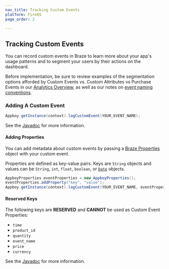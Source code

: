 ```yaml
---
nav_title: Tracking Custom Events
platform: FireOS
page_order: 2

---
```

## Tracking Custom Events

You can record custom events in Braze to learn more about your app's usage patterns and to segment your users by their actions on the dashboard.

Before implementation, be sure to review examples of the segmentation options afforded by Custom Events vs. Custom Attributes vs Purchase Events in our [Analytics Overview][0], as well as our notes on [event naming conventions]({{site.baseurl}}/user_guide/data_and_analytics/custom_data/event_naming_conventions/).

### Adding A Custom Event

```java
Appboy.getInstance(context).logCustomEvent(YOUR_EVENT_NAME);
```

See the [Javadoc][2] for more information.

#### Adding Properties

You can add metadata about custom events by passing a [Braze Properties][4] object with your custom event.

Properties are defined as key-value pairs.  Keys are `String` objects and values can be `String`, `int`, `float`, `boolean`, or [`Date`][3] objects.

```java
AppboyProperties eventProperties = new AppboyProperties();
eventProperties.addProperty("key", "value");
Appboy.getInstance(context).logCustomEvent(YOUR_EVENT_NAME, eventProperties);
```

#### Reserved Keys

The following keys are __RESERVED__ and __CANNOT__ be used as Custom Event Properties:

- `time`
- `product_id`
- `quantity`
- `event_name`
- `price`
- `currency`

See the [Javadoc][6] for more information.

[0]: {{site.baseurl}}/developer_guide/platform_wide/analytics_overview/#user-data-collection
[2]: https://appboy.github.io/appboy-android-sdk/javadocs/com/appboy/Appboy.html#logCustomEvent(java.lang.String) "Javadocs"
[3]: http://developer.android.com/reference/java/util/Date.html
[4]: https://appboy.github.io/appboy-android-sdk/javadocs/com/appboy/models/outgoing/AppboyProperties.html
[6]: https://appboy.github.io/appboy-android-sdk/javadocs/com/appboy/Appboy.html#logCustomEvent(java.lang.String,%20com.appboy.models.outgoing.AppboyProperties)
